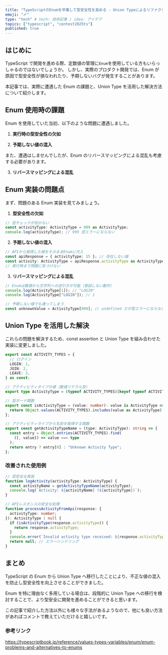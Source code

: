 ```yaml
---
title: "TypeScriptのEnumを卒業して型安全性を高める - Union Typeによるリファクタリング"
emoji: "🩹"
type: "tech" # tech: 技術記事 / idea: アイデア
topics: ["typescript", "contest2025ts"]
published: true
---
```


## はじめに

TypeScript で開発を進める際、定数値の管理に`Enum`を使用している方もいらっしゃるのではないでしょうか。
しかし、実際のプロダクト開発では、Enum が原因で型安全性が損なわれたり、予期しないバグが発生することがあります。

本記事では、実際に遭遇した Enum の課題と、Union Type を活用した解決方法について紹介します。

## Enum 使用時の課題

Enum を使用していた当初、以下のような問題に遭遇しました。

1. **実行時の型安全性の欠如**

2. **予期しない値の混入**

また、遭遇はしませんでしたが、Enum のリバースマッピングによる混乱も考慮する必要があります。

3. **リバースマッピングによる混乱**

## Enum 実装の問題点

まず、問題のある Enum 実装を見てみましょう。

1. **型安全性の欠如**

```typescript
// 型チェックが効かない
const activityType: ActivityType = 999 as ActivityType;
console.log(activityType); // 999 型エラーにならない
```

2. **予期しない値の混入**

```typescript
// APIから取得した値をそのままEnumに代入
const apiResponse = { activityType: 15 }; // 存在しない値
const activity: ActivityType = apiResponse.activityType as ActivityType;
// 実行時まで問題に気づけない
```

3. **リバースマッピングによる混乱**

```typescript
// Enumは数値から文字列への逆引きが可能（意図しない動作）
console.log(ActivityType[1]); // "LOGIN"
console.log(ActivityType["LOGIN"]); // 1

// 予期しない値でも通ってしまう
const unknownValue = ActivityType[999]; // undefined だが型エラーにならない
```

## Union Type を活用した解決

これらの問題を解決するため、const assertion と Union Type を組み合わせた実装に変更しました。

```typescript
export const ACTIVITY_TYPES = {
  // ログイン
  LOGIN: 1,
  JOIN: 2,
  LEAVE: 3,
} as const;

// アクティビティタイプの値（数値リテラル型）
export type ActivityType = (typeof ACTIVITY_TYPES)[keyof typeof ACTIVITY_TYPES];

// 型ガード関数
export const isActivityType = (value: number): value is ActivityType => {
  return Object.values(ACTIVITY_TYPES).includes(value as ActivityType);
};

// アクティビティタイプから名前を取得する関数
export const getActivityTypeName = (type: ActivityType): string => {
  const entry = Object.entries(ACTIVITY_TYPES).find(
    ([, value]) => value === type
  );
  return entry ? entry[0] : "Unknown Activity Type";
};
```

### 改善された使用例

```typescript
// 型安全な実装
function logActivity(activityType: ActivityType) {
  const activityName = getActivityTypeName(activityType);
  console.log(`Activity: ${activityName} (${activityType})`);
}

// APIレスポンスの安全な処理
function processActivityFromApi(response: {
  activityType: number;
}): ActivityType | null {
  if (isActivityType(response.activityType)) {
    return response.activityType;
  }
  console.error(`Invalid activity type received: ${response.activityType}`);
  return null; // エラーハンドリング
}
```

## まとめ

TypeScript の Enum から Union Type へ移行したことにより、不正な値の混入を防止し型安全性を向上させることができました。

Enum を特に理由なく多用している場合は、段階的に Union Type への移行を検討することで、より型安全に開発を進めることができると思います。

この記事で紹介した方法以外にも様々な手法があるようなので、他にも良い方法があればコメントで教えていただけると嬉しいです。

### 参考リンク

https://typescriptbook.jp/reference/values-types-variables/enum/enum-problems-and-alternatives-to-enums
